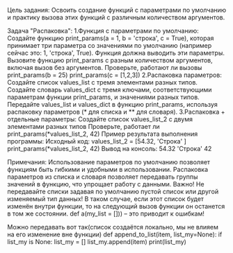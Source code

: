 Цель задания: Освоить создание функций с параметрами по умолчанию и практику вызова этих функций с 
различным количеством аргументов.

Задача "Распаковка": 
1.Функция с параметрами по умолчанию: 
Создайте функцию print_params(a = 1, b = 'строка', c = True), 
которая принимает три параметра со значениями по умолчанию (например сейчас это: 1, 'строка', True). 
Функция должна выводить эти параметры. Вызовите функцию print_params с разным количеством аргументов, включая вызов без аргументов.
Проверьте, работают ли вызовы print_params(b = 25) print_params(c = [1,2,3]) 
2.Распаковка параметров: 
Создайте список values_list с тремя элементами разных типов. 
Создайте словарь values_dict с тремя ключами, соответствующими параметрам функции print_params, и значениями разных типов.
Передайте values_list и values_dict в функцию print_params, используя распаковку параметров (* для списка и ** для словаря). 
3.Распаковка + отдельные параметры: Создайте список values_list_2 с двумя элементами разных типов Проверьте, 
работает ли print_params(*values_list_2, 42) 
Пример результата выполнения программы: 
Исходный код: 
values_list_2 = [54.32, 'Строка' ] 
print_params(*values_list_2, 42) 
Вывод на консоль: 
54.32 'Строка' 42

Примечания: Использование параметров по умолчанию позволяет функциям быть гибкими и удобными в использовании. 
Распаковка параметров из списка и словаря позволяет передавать группы значений в функцию, что упрощает работу с данными. 
Важно! Не передавайте списки задавая по умолчанию пустой список или другой изменяемый тип данных! 
В таком случае, если этот список будет изменён внутри функции, то на следующий вызов функции он останется в том же состоянии. 
def a(my_list = [])) – это приводит к ошибкам!

Можно передавать вот так(список создаётся локально, мы не влияем на его изменение вне функции) 
def append_to_list(item, list_my=None): 
    if list_my is None: list_my = [] 
        list_my.append(item) 
print(list_my)